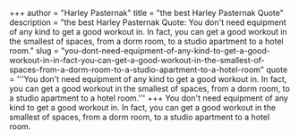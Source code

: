 +++
author = "Harley Pasternak"
title = "the best Harley Pasternak Quote"
description = "the best Harley Pasternak Quote: You don't need equipment of any kind to get a good workout in. In fact, you can get a good workout in the smallest of spaces, from a dorm room, to a studio apartment to a hotel room."
slug = "you-dont-need-equipment-of-any-kind-to-get-a-good-workout-in-in-fact-you-can-get-a-good-workout-in-the-smallest-of-spaces-from-a-dorm-room-to-a-studio-apartment-to-a-hotel-room"
quote = '''You don't need equipment of any kind to get a good workout in. In fact, you can get a good workout in the smallest of spaces, from a dorm room, to a studio apartment to a hotel room.'''
+++
You don't need equipment of any kind to get a good workout in. In fact, you can get a good workout in the smallest of spaces, from a dorm room, to a studio apartment to a hotel room.

